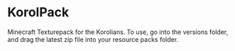 # KorolPack
 Minecraft Texturepack for the Korolians.
 To use, go into the versions folder, and drag the latest zip file into your resource packs folder.